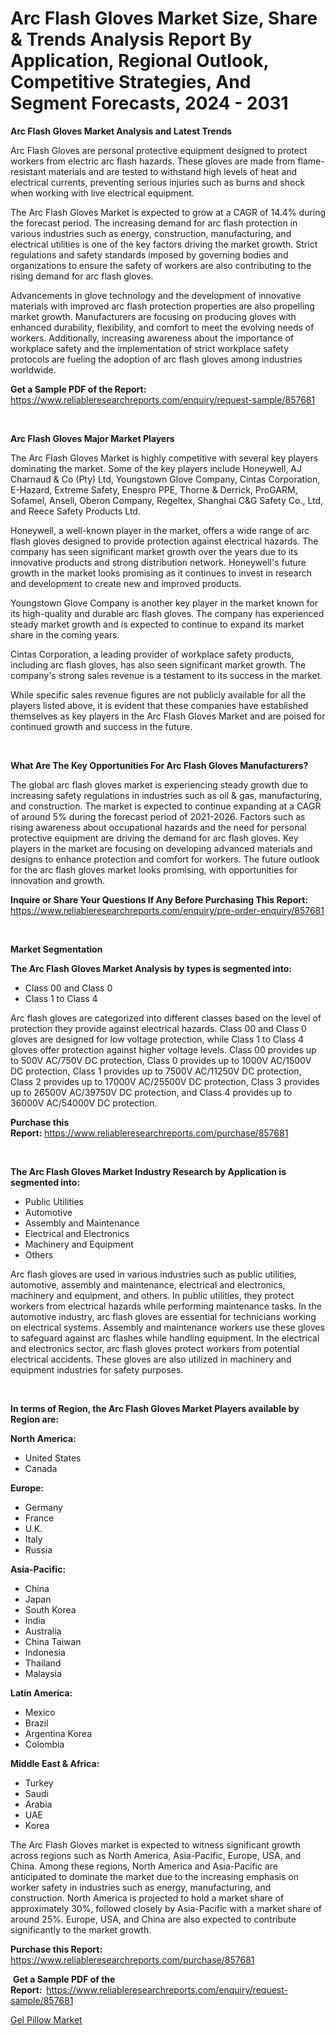 <p><h1>Arc Flash Gloves Market Size, Share & Trends Analysis Report By Application, Regional Outlook, Competitive Strategies, And Segment Forecasts, 2024 - 2031</h1></p><p><strong>Arc Flash Gloves Market Analysis and Latest Trends</strong></p>
<p><p>Arc Flash Gloves are personal protective equipment designed to protect workers from electric arc flash hazards. These gloves are made from flame-resistant materials and are tested to withstand high levels of heat and electrical currents, preventing serious injuries such as burns and shock when working with live electrical equipment.</p><p>The Arc Flash Gloves Market is expected to grow at a CAGR of 14.4% during the forecast period. The increasing demand for arc flash protection in various industries such as energy, construction, manufacturing, and electrical utilities is one of the key factors driving the market growth. Strict regulations and safety standards imposed by governing bodies and organizations to ensure the safety of workers are also contributing to the rising demand for arc flash gloves.</p><p>Advancements in glove technology and the development of innovative materials with improved arc flash protection properties are also propelling market growth. Manufacturers are focusing on producing gloves with enhanced durability, flexibility, and comfort to meet the evolving needs of workers. Additionally, increasing awareness about the importance of workplace safety and the implementation of strict workplace safety protocols are fueling the adoption of arc flash gloves among industries worldwide.</p></p>
<p><strong>Get a Sample PDF of the Report:&nbsp;</strong> <a href="https://www.reliableresearchreports.com/enquiry/request-sample/857681">https://www.reliableresearchreports.com/enquiry/request-sample/857681</a></p>
<p>&nbsp;</p>
<p><strong>Arc Flash Gloves Major Market Players</strong></p>
<p><p>The Arc Flash Gloves Market is highly competitive with several key players dominating the market. Some of the key players include Honeywell, AJ Charnaud & Co (Pty) Ltd, Youngstown Glove Company, Cintas Corporation, E-Hazard, Extreme Safety, Enespro PPE, Thorne & Derrick, ProGARM, Sofamel, Ansell, Oberon Company, Regeltex, Shanghai C&G Safety Co., Ltd, and Reece Safety Products Ltd.</p><p>Honeywell, a well-known player in the market, offers a wide range of arc flash gloves designed to provide protection against electrical hazards. The company has seen significant market growth over the years due to its innovative products and strong distribution network. Honeywell's future growth in the market looks promising as it continues to invest in research and development to create new and improved products.</p><p>Youngstown Glove Company is another key player in the market known for its high-quality and durable arc flash gloves. The company has experienced steady market growth and is expected to continue to expand its market share in the coming years.</p><p>Cintas Corporation, a leading provider of workplace safety products, including arc flash gloves, has also seen significant market growth. The company's strong sales revenue is a testament to its success in the market.</p><p>While specific sales revenue figures are not publicly available for all the players listed above, it is evident that these companies have established themselves as key players in the Arc Flash Gloves Market and are poised for continued growth and success in the future.</p></p>
<p>&nbsp;</p>
<p><strong>What Are The Key Opportunities For Arc Flash Gloves Manufacturers?</strong></p>
<p><p>The global arc flash gloves market is experiencing steady growth due to increasing safety regulations in industries such as oil & gas, manufacturing, and construction. The market is expected to continue expanding at a CAGR of around 5% during the forecast period of 2021-2026. Factors such as rising awareness about occupational hazards and the need for personal protective equipment are driving the demand for arc flash gloves. Key players in the market are focusing on developing advanced materials and designs to enhance protection and comfort for workers. The future outlook for the arc flash gloves market looks promising, with opportunities for innovation and growth.</p></p>
<p><strong>Inquire or Share Your Questions If Any Before Purchasing This Report:</strong> <a href="https://www.reliableresearchreports.com/enquiry/pre-order-enquiry/857681">https://www.reliableresearchreports.com/enquiry/pre-order-enquiry/857681</a></p>
<p>&nbsp;</p>
<p><strong>Market Segmentation</strong></p>
<p><strong>The Arc Flash Gloves Market Analysis by types is segmented into:</strong></p>
<p><ul><li>Class 00 and Class 0</li><li>Class 1 to Class 4</li></ul></p>
<p><p>Arc flash gloves are categorized into different classes based on the level of protection they provide against electrical hazards. Class 00 and Class 0 gloves are designed for low voltage protection, while Class 1 to Class 4 gloves offer protection against higher voltage levels. Class 00 provides up to 500V AC/750V DC protection, Class 0 provides up to 1000V AC/1500V DC protection, Class 1 provides up to 7500V AC/11250V DC protection, Class 2 provides up to 17000V AC/25500V DC protection, Class 3 provides up to 26500V AC/39750V DC protection, and Class 4 provides up to 36000V AC/54000V DC protection.</p></p>
<p><strong>Purchase this Report:&nbsp;</strong><a href="https://www.reliableresearchreports.com/purchase/857681">https://www.reliableresearchreports.com/purchase/857681</a></p>
<p>&nbsp;</p>
<p><strong>The Arc Flash Gloves Market Industry Research by Application is segmented into:</strong></p>
<p><ul><li>Public Utilities</li><li>Automotive</li><li>Assembly and Maintenance</li><li>Electrical and Electronics</li><li>Machinery and Equipment</li><li>Others</li></ul></p>
<p><p>Arc flash gloves are used in various industries such as public utilities, automotive, assembly and maintenance, electrical and electronics, machinery and equipment, and others. In public utilities, they protect workers from electrical hazards while performing maintenance tasks. In the automotive industry, arc flash gloves are essential for technicians working on electrical systems. Assembly and maintenance workers use these gloves to safeguard against arc flashes while handling equipment. In the electrical and electronics sector, arc flash gloves protect workers from potential electrical accidents. These gloves are also utilized in machinery and equipment industries for safety purposes.</p></p>
<p>&nbsp;</p>
<p><strong>In terms of Region, the Arc Flash Gloves Market Players available by Region are:</strong></p>
<p>
    <p> <strong> North America: </strong>
        <ul>
            <li>United States</li>
            <li>Canada</li>
        </ul>
        </p> 
    <p> <strong> Europe: </strong>
        <ul>
            <li>Germany</li>
            <li>France</li>
            <li>U.K.</li>
            <li>Italy</li>
            <li>Russia</li>
        </ul>
        </p> 
    <p> <strong> Asia-Pacific: </strong>
        <ul>
            <li>China</li>
            <li>Japan</li>
            <li>South Korea</li>
            <li>India</li>
            <li>Australia</li>
            <li>China Taiwan</li>
            <li>Indonesia</li>
            <li>Thailand</li>
            <li>Malaysia</li>
        </ul>
        </p> 
    <p> <strong> Latin America: </strong>
        <ul>
            <li>Mexico</li>
            <li>Brazil</li>
            <li>Argentina Korea</li>
            <li>Colombia</li>
        </ul>
        </p> 
    <p> <strong> Middle East & Africa: </strong>
        <ul>
            <li>Turkey</li>
            <li>Saudi</li>
            <li>Arabia</li>
            <li>UAE</li>
            <li>Korea</li>
        </ul>
    </p>
    </p>
<p><p>The Arc Flash Gloves market is expected to witness significant growth across regions such as North America, Asia-Pacific, Europe, USA, and China. Among these regions, North America and Asia-Pacific are anticipated to dominate the market due to the increasing emphasis on worker safety in industries such as energy, manufacturing, and construction. North America is projected to hold a market share of approximately 30%, followed closely by Asia-Pacific with a market share of around 25%. Europe, USA, and China are also expected to contribute significantly to the market growth.</p></p>
<p><strong>Purchase this Report: </strong><a href="https://www.reliableresearchreports.com/purchase/857681">https://www.reliableresearchreports.com/purchase/857681</a></p>
<p>&nbsp;<strong>Get a Sample PDF of the Report:&nbsp;&nbsp;</strong><a href="https://www.reliableresearchreports.com/enquiry/request-sample/857681">https://www.reliableresearchreports.com/enquiry/request-sample/857681</a></p>
<p><strong></strong></p>
<p><p><a href="https://github.com/RichRobinson5/Market-Research-Report-List-4/blob/main/gel-pillow-market.md">Gel Pillow Market</a></p></p>
